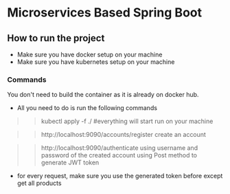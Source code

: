 # Microservices Based Spring Boot
## How to run the project

- Make sure you have docker setup on your machine
- Make sure you have kubernetes setup on your machine


### Commands

You don't need to build the container as it is already on docker hub.
- All you need to do is run the following commands


>> kubectl apply -f ./  #everything will start run on your machine

>> http://localhost:9090/accounts/register create an account

>> http://localhost:9090/authenticate using username and password of the created account using Post method to generate JWT token

- for every request, make sure you use the generated token before except get all products
